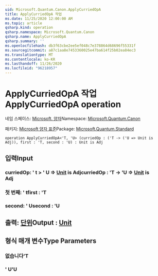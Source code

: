 ```yaml
---
uid: Microsoft.Quantum.Canon.ApplyCurriedOpA
title: ApplyCurriedOpA 작업
ms.date: 11/25/2020 12:00:00 AM
ms.topic: article
qsharp.kind: operation
qsharp.namespace: Microsoft.Quantum.Canon
qsharp.name: ApplyCurriedOpA
qsharp.summary: ''
ms.openlocfilehash: db3f63cbe2ee5ef048c7e378864d68696f55331f
ms.sourcegitcommit: a87c1aa8e7453360025e47ba614f25b02ea84ec3
ms.translationtype: MT
ms.contentlocale: ko-KR
ms.lasthandoff: 11/26/2020
ms.locfileid: "96218957"
---
```

# <a name="applycurriedopa-operation"></a><span data-ttu-id="6f393-102">ApplyCurriedOpA 작업</span><span class="sxs-lookup"><span data-stu-id="6f393-102">ApplyCurriedOpA operation</span></span>

<span data-ttu-id="6f393-103">네임 스페이스: [Microsoft. 양자](xref:Microsoft.Quantum.Canon)</span><span class="sxs-lookup"><span data-stu-id="6f393-103">Namespace: [Microsoft.Quantum.Canon](xref:Microsoft.Quantum.Canon)</span></span>

<span data-ttu-id="6f393-104">패키지: [Microsoft 양자 표준](https://nuget.org/packages/Microsoft.Quantum.Standard)</span><span class="sxs-lookup"><span data-stu-id="6f393-104">Package: [Microsoft.Quantum.Standard](https://nuget.org/packages/Microsoft.Quantum.Standard)</span></span>




```qsharp
operation ApplyCurriedOpA<'T, 'U> (curriedOp : ('T -> ('U => Unit is Adj)), first : 'T, second : 'U) : Unit is Adj
```


## <a name="input"></a><span data-ttu-id="6f393-105">입력</span><span class="sxs-lookup"><span data-stu-id="6f393-105">Input</span></span>

### <a name="curriedop--t---u--unit--is-adj"></a><span data-ttu-id="6f393-106">curriedOp: ' t > ' U => [Unit](xref:microsoft.quantum.lang-ref.unit)  is Adj</span><span class="sxs-lookup"><span data-stu-id="6f393-106">curriedOp : 'T -> 'U => [Unit](xref:microsoft.quantum.lang-ref.unit)  is Adj</span></span>




### <a name="first--t"></a><span data-ttu-id="6f393-107">첫 번째: ' t</span><span class="sxs-lookup"><span data-stu-id="6f393-107">first : 'T</span></span>




### <a name="second--u"></a><span data-ttu-id="6f393-108">second: ' U</span><span class="sxs-lookup"><span data-stu-id="6f393-108">second : 'U</span></span>





## <a name="output--unit"></a><span data-ttu-id="6f393-109">출력: [단위](xref:microsoft.quantum.lang-ref.unit)</span><span class="sxs-lookup"><span data-stu-id="6f393-109">Output : [Unit](xref:microsoft.quantum.lang-ref.unit)</span></span>



## <a name="type-parameters"></a><span data-ttu-id="6f393-110">형식 매개 변수</span><span class="sxs-lookup"><span data-stu-id="6f393-110">Type Parameters</span></span>

### <a name="t"></a><span data-ttu-id="6f393-111">없습니다</span><span class="sxs-lookup"><span data-stu-id="6f393-111">'T</span></span>


### <a name="u"></a><span data-ttu-id="6f393-112">' U</span><span class="sxs-lookup"><span data-stu-id="6f393-112">'U</span></span>

